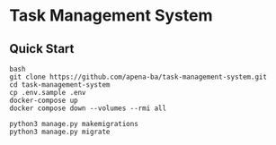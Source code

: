 # Task Management System

## Quick Start

```
bash
git clone https://github.com/apena-ba/task-management-system.git
cd task-management-system
cp .env.sample .env
docker-compose up
docker compose down --volumes --rmi all
```

```
python3 manage.py makemigrations
python3 manage.py migrate
```
